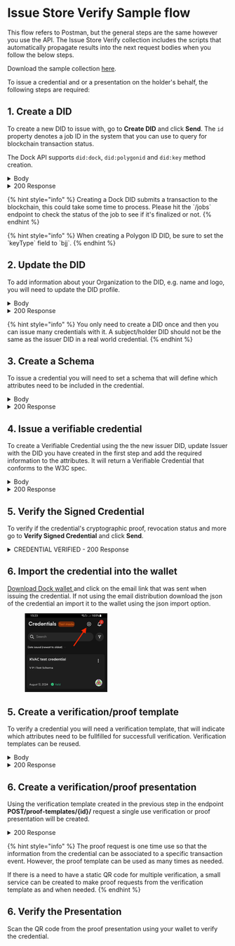 # Issue Store Verify Sample flow

This flow refers to Postman, but the general steps are the same however you use the API. The Issue Store Verify collection includes the scripts that automatically propagate results into the next request bodies when you follow the below steps.&#x20;

Download the sample collection [here](../../../Postman\_collections/Issue-Store-Verify%20flow).

To issue a credential and or a presentation on the holder's behalf, the following steps are required:

## 1. Create a DID

To create a new DID to issue with, go to **Create DID** and click **Send**. The `id` property denotes a job ID in the system that you can use to query for blockchain transaction status.

The Dock API supports `did:dock`, `did:polygonid` and `did:key` method creation.

<details>

<summary>Body</summary>

```json
{
"type": "dock"
}
```

</details>

<details>

<summary>200 Response</summary>

```json
{
    "did": "did:dock:5CvswSAkWbyn6iQdRtMiD8tUAQmpXBghPVs9JqK5cJTiAhJk",
    "controller": "did:dock:5CvswSAkWbyn6iQdRtMiD8tUAQmpXBghPVs9JqK5cJTiAhJk",
    "id": "23677",
    "data": {
        "did": "did:dock:5CvswSAkWbyn6iQdRtMiD8tUAQmpXBghPVs9JqK5cJTiAhJk",
        "controller": "did:dock:5CvswSAkWbyn6iQdRtMiD8tUAQmpXBghPVs9JqK5cJTiAhJk"
    }
}
```

</details>

{% hint style="info" %}
Creating a Dock DID submits a transaction to the blockchain, this could take some time to process. Please hit the \`/jobs\` endpoint to check the status of the job to see if it's finalized or not.
{% endhint %}

{% hint style="info" %}
When creating a Polygon ID DID, be sure to set the \`keyType\` field to \`bjj\`.
{% endhint %}

## 2. Update the DID

To add information about your Organization to the DID, e.g. name and logo, you will need to update the DID profile.&#x20;

<details>

<summary>Body</summary>

```json
{
    "did":"did:dock:5CfsgqHioKCHNddVK9Y2Lu8fHQpvXh3nc9xVjLZNDqk1ZJ9z",
    "name": "Postman Test",
    "logo":""
}
```

</details>

<details>

<summary>200 Response</summary>

```json
{
    "did": "did:dock:5CfsgqHioKCHNddVK9Y2Lu8fHQpvXh3nc9xVjLZNDqk1ZJ9z",
    "name": "Postman Test",
    "logo": ""
}
```

</details>

{% hint style="info" %}
You only need to create a DID once and then you can issue many credentials with it. A subject/holder DID should not be the same as the issuer DID in a real world credential.
{% endhint %}

## 3. Create a Schema

To issue a credential you will need to set a schema that will define which attributes need to be included in the credential.

<details>

<summary>Body</summary>

```json
{
      "$schema": "http://json-schema.org/schema",
      "name": "Postman test schema",
      "description": "describing Postman test schema",
      "type": "object",
      "properties": {
        "id": {
          "type": "string"
        },
        "emailAddress": {
          "type": "string",
          "format": "email"
        },
        "alumniOf": {
          "type": "string"
        }
      },
      "required": [
        "emailAddress",
        "alumniOf"
      ],
      "additionalProperties": false
    }
```

</details>

<details>

<summary>200 Response</summary>

```json
{
    "id": "0",
    "data": {
        "schema": {
            "$schema": "http://json-schema.org/schema",
            "name": "Postman test schema",
            "description": "describing VPI test schema",
            "type": "object",
            "properties": {
                "id": {
                    "type": "string"
                },
                "emailAddress": {
                    "type": "string",
                    "format": "email"
                },
                "alumniOf": {
                    "type": "string"
                }
            },
            "required": [
                "emailAddress",
                "alumniOf"
            ],
            "additionalProperties": false,
            "$metadata": {
                "version": 1,
                "uris": {
                    "jsonSchema": "https://schema.dock.io/PostmanTestSchema-V1-1723810163796.json",
                    "jsonLdContext": "https://schema.dock.io/PostmanTestSchema-V1723810163796.json-ld"
                }
            },
            "$id": "https://schema.dock.io/PostmanTestSchema-V1-1723810163796.json"
        },
        "id": "https://schema.dock.io/PostmanTestSchema-V1-1723810163796.json",
        "uri": "https://schema.dock.io/PostmanTestSchema-V1-1723810163796.json",
        "created": "2024-08-16T12:09:23.911Z",
        "isOwner": true,
        "ownerName": "",
        "ownerLogo": ""
    }
}
```

</details>

## 4. Issue a verifiable credential

To create a Verifiable Credential using the the new issuer DID, update Issuer with the DID you have created in the first step and add the required information to the attributes. It will return a Verifiable Credential that conforms to the W3C spec.

<details>

<summary>Body</summary>

```json
{
  "persist": true,
  "password": "1234",
  "anchor": false,
  "recipientEmail":"agne@dock.io",
  "distribute": true,
  "format": "jsonld",
  "credential": {
    "name": "VPI test credential",
    "description": "describing vpi test credential",
    "schema": "https://schema.dock.io/VPITestSchema-V1-1723546475527.json",
    "type": [
      "VPITestSchema"
    ],
    "subject": {
        "id":"agne@dock.io",
        "emailAddress":"agne@dock.io",
        "alumniOf":"University of Vilnius"
    },
    "issuer": "did:dock:5DciJXakYFsCfpFzQzrHCdoRvRwi1gu2uUGJnys5Aj4cvWUx",
    "issuanceDate": "2024-08-13T11:03:35.610Z"
   }
}
```

</details>

<details>

<summary>200 Response</summary>

```json
{
    "@context": [
        "https://www.w3.org/2018/credentials/v1",
        {
            "VPITestSchema": "dk:VPITestSchema",
            "alumniOf": "dk:alumniOf",
            "description": "http://schema.org/description",
            "dk": "https://ld.dock.io/credentials#",
            "emailAddress": "dk:emailAddress",
            "name": "dk:name"
        }
    ],
    "id": "https://creds-testnet.dock.io/43800063042edf33e7092653e487aeb795e528d24664be5ea641b62f279dc69d",
    "type": [
        "VerifiableCredential",
        "VPITestSchema"
    ],
    "credentialSubject": {
        "id": "agelzinyte@gmail.com",
        "emailAddress": "agelzinyte@gmail.com",
        "alumniOf": "University of Vilnius"
    },
    "issuanceDate": "2024-08-13T11:03:35.610Z",
    "issuer": {
        "name": "VPI test issuer",
        "id": "did:dock:5DciJXakYFsCfpFzQzrHCdoRvRwi1gu2uUGJnys5Aj4cvWUx"
    },
    "credentialSchema": {
        "id": "https://schema.dock.io/VPITestSchema-V1-1723546475527.json",
        "type": "JsonSchemaValidator2018"
    },
    "name": "VPI test credential",
    "description": "describing vpi test credential",
    "proof": {
        "type": "Ed25519Signature2018",
        "created": "2024-08-16T12:14:55Z",
        "verificationMethod": "did:dock:5DciJXakYFsCfpFzQzrHCdoRvRwi1gu2uUGJnys5Aj4cvWUx#keys-1",
        "proofPurpose": "assertionMethod",
        "jws": "eyJhbGciOiJFZERTQSIsImI2NCI6ZmFsc2UsImNyaXQiOlsiYjY0Il19..IbZADG6nhKe7lSHUuQ4OyEAToeGybN7nYl2Pp8rsUzc-oVAKYzBzZX2gMM8Bj4Np1cNK9WvpjlyRWjgVviz_Bg"
    }
}
```

</details>

## 5. Verify the Signed Credential

To verify if the credential's cryptographic proof, revocation status and more go to **Verify Signed Credential** and click **Send**.

<details>

<summary>CREDENTIAL VERIFIED - 200 Response</summary>

```json
{
    "verified": true,
    "results": [ ... ]
}
```

</details>

## 6. Import the credential into the wallet

[Download Dock wallet ](https://www.dock.io/dock-wallet-app)and click on the email link that was sent when issuing the credential. If not using the email distribution download the json of the credential an import it to the wallet using the json import option.

<div align="left">

<figure><img src="../../../.gitbook/assets/1723811020918.jpeg" alt="" width="188"><figcaption></figcaption></figure>

</div>

## 5. Create a verification/proof template

To verify a credential you will need a verification template, that will indicate which attributes need to be fullfilled for successfull verification. Verification templates can be reused.

<details>

<summary>Body</summary>

```json
{
  "name": "Postman proof request",
  "nonce": "1234567890",
  "request": {
    "name": "test request",
    "purpose": "my purpose",
    "input_descriptors": [
      {
        "id": "Credential 1",
        "name": "test request",
        "purpose": "my purpose",
        "constraints": {
          "fields": [
            {
                "path": [
                    "$.credentialSubject.alumniOf"
                ]
            },
            {
            "path": [
                "$.credentialSubject.dateIssued"
                ],
                "optional": true
            },
            {
                "path": [
                        "$.credentialSchema.id"
                ],
                "filter": {
                    "const": "https://schema.dock.io/PostmanTestSchemaJune18-V1-1718711073065.json"
              }
            }
          ]
        }
      }
    ]
  }
}
```

</details>

<details>

<summary>200 Response</summary>

```json
{
    "id": "acbff85d-a556-4832-b118-2194c51d3401",
    "did": "",
    "name": "Postman proof request",
    "created": "2024-08-16T12:28:00.638Z",
    "updated": "2024-08-16T12:28:00.638Z",
    "request": {
        "name": "test request",
        "purpose": "my purpose",
        "input_descriptors": [
            {
                "id": "Credential 1",
                "name": "test request",
                "purpose": "my purpose",
                "constraints": {
                    "fields": [
                        {
                            "path": [
                                "$.credentialSubject.alumniOf"
                            ]
                        },
                        {
                            "path": [
                                "$.credentialSubject.dateIssued"
                            ],
                            "optional": true
                        },
                        {
                            "path": [
                                "$.credentialSchema.id"
                            ],
                            "filter": {
                                "const": "https://schema.dock.io/PostmanTestSchemaJune18-V1-1718711073065.json"
                            }
                        }
                    ]
                }
            }
        ]
    },
    "totalRequests": 0
}
```

</details>

## 6. Create a verification/proof presentation

Using the verification template created in the previous step in the endpoint **POST/proof-templates/{id}/** request a single use verification or proof presentation will be created.&#x20;

<details>

<summary>200 Response</summary>

```json
{
    "id": "806be681-494c-4483-bf49-e1aee96473d9",
    "name": "Postman proof request",
    "nonce": "f3db4810cd8bf8df17bb04ace82dee36",
    "did": "",
    "verified": false,
    "created": "2024-08-16T12:33:32.867Z",
    "updated": "2024-08-16T12:33:32.867Z",
    "signature": null,
    "presentation": {},
    "response_url": "https://api-testnet.dock.io/proof-requests/806be681-494c-4483-bf49-e1aee96473d9/send-presentation",
    "type": "proof-request",
    "qr": "https://creds-testnet.dock.io/proof/806be681-494c-4483-bf49-e1aee96473d9",
    "request": {
        "name": "test request",
        "purpose": "my purpose",
        "input_descriptors": [
            {
                "id": "Credential 1",
                "name": "test request",
                "purpose": "my purpose",
                "constraints": {
                    "fields": [
                        {
                            "path": [
                                "$.credentialSubject.alumniOf"
                            ]
                        },
                        {
                            "path": [
                                "$.credentialSubject.dateIssued"
                            ],
                            "optional": true
                        },
                        {
                            "path": [
                                "$.credentialSchema.id"
                            ],
                            "filter": {
                                "const": "https://schema.dock.io/PostmanTestSchemaJune18-V1-1718711073065.json"
                            }
                        }
                    ]
                }
            }
        ],
        "id": "806be681-494c-4483-bf49-e1aee96473d9"
    }
}
```

</details>

{% hint style="info" %}
The proof request is one time use so that the information from the credential can be associated to a specific transaction event. However, the proof template can be used as many times as needed.&#x20;

If there is a need to have a static QR code for multiple verification, a small service can be created to make proof requests from the verification template as and when needed.
{% endhint %}

## 6. Verify the Presentation

Scan the QR code from the proof presentation using your wallet to verify the credential.

